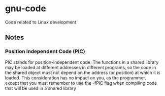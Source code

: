 # gnu-code
Code related to Linux development


## Notes
### Position Independent Code (PIC)
PIC stands for position-independent code. The functions in a shared library may be loaded at different
addresses in different programs, so the code in the shared object must not depend on the address (or
position) at which it is loaded. This consideration has no impact on you, as the programmer, except that
you must remember to use the -fPIC flag when compiling code that will be used in a shared library
